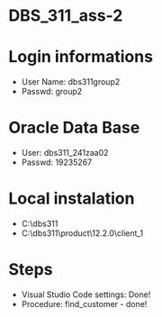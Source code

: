 # DBS_311_ass-2

# Login informations

- User Name: dbs311group2
- Passwd: group2

# Oracle Data Base

- User: dbs311_241zaa02
- Passwd: 19235267

# Local instalation

- C:\dbs311
- C:\dbs311\product\12.2.0\client_1

# Steps

- Visual Studio Code settings: Done!
- Procedure: find_customer - done!


